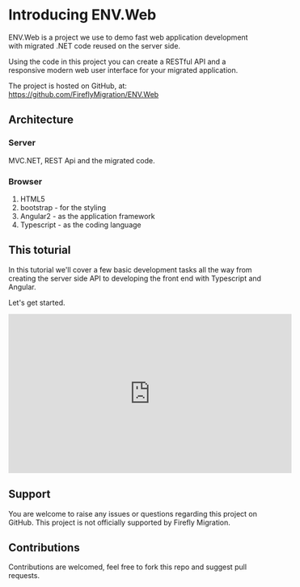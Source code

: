 ﻿# Introducing ENV.Web

ENV.Web is a project we use to demo fast web application development with migrated .NET code reused on the server side.

Using the code in this project you can create a RESTful API and a responsive modern web user interface for your migrated application.

The project is hosted on GitHub, at:
https://github.com/FireflyMigration/ENV.Web

## Architecture
### Server 
MVC.NET, REST Api and the migrated code.

### Browser
1. HTML5
2. bootstrap - for the styling
3. Angular2 - as the application framework
4. Typescript - as the coding language

## This toturial
In this tutorial we'll cover a few basic development tasks all the way from creating the server side API to developing the front end with Typescript and Angular.

Let's get started.

<iframe width="560" height="315" src="https://www.youtube.com/embed/BGBVX1ES45I?list=PL1DEQjXG2xnJOSQf2421r1S040NkvCApp" frameborder="0" allowfullscreen></iframe>

## Support
You are welcome to raise any issues or questions regarding this project on GitHub. This project is not officially supported by Firefly Migration. 

## Contributions
Contributions are welcomed, feel free to fork this repo and suggest pull requests.
